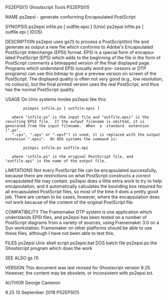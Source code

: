 PS2EPSI(1)                                                                                    Ghostscript Tools                                                                                    PS2EPSI(1)



NAME
       ps2epsi - generate conforming Encapsulated PostScript

SYNOPSIS
       ps2epsi infile.ps [ outfile.epsi ] (Unix)
       ps2epsi infile.ps [ outfile.epi ] (DOS)

DESCRIPTION
       ps2epsi uses gs(1) to process a PostScript(tm) file and generate as output a new file which conforms to Adobe's Encapsulated PostScript Interchange (EPSI) format.  EPSI is a special form of encapsu‐
       lated PostScript (EPS) which adds to the beginning of the file in the form of PostScript comments a bitmapped version of the final displayed page.  Programs which understand EPSI (usually word  pro‐
       cessors  or  DTP  programs) can use this bitmap to give a preview version on screen of the PostScript.  The displayed quality is often not very good (e.g., low resolution, no colours), but the final
       printed version uses the real PostScript, and thus has the normal PostScript quality.

USAGE
       On Unix systems invoke ps2epsi like this:

            ps2epsi infile.ps [ outfile.epsi ]

       where "infile.ps" is the input file and "outfile.epsi" is the resulting EPSI file.  If the output filename is omitted, it is generated from the input filename.  When  a  standard  extension  (".ps",
       ".cps", ".eps" or ".epsf") is used, it is replaced with the output extension ".epsi".  On DOS systems the command is:

            ps2epsi infile.ps outfile.epi

       where "infile.ps" is the original PostScript file, and "outfile.epi" is the name of the output file.

LIMITATIONS
       Not every PostScript file can be encapsulated successfully, because there are restrictions on what PostScript constructs a correct encapsulated file may contain.  ps2epsi does a little extra work to
       try to help encapsulation, and it automatically calculates the bounding box required for all encapsulated PostScript files, so most of the time it does a pretty good job. There  are  certain  to  be
       cases, however, where the encapsulation does not work because of the content of the original PostScript file.

COMPATIBILITY
       The  Framemaker  DTP  system  is one application which understands EPSI files, and ps2epsi has been tested on a number of PostScript diagrams from a variety of sources, using Framemaker 3.0 on a Sun
       workstation.  Framemaker on other platforms should be able to use these files, although I have not been able to test this.

FILES
       ps2epsi       Unix shell script
       ps2epsi.bat   DOS batch file
       ps2epsi.ps    the Ghostscript program which does the work

SEE ALSO
       gs (1)

VERSION
       This document was last revised for Ghostscript version 9.25.  However, the content may be obsolete, or inconsistent with ps2epsi.txt.

AUTHOR
       George Cameron



9.25                                                                                          13 September 2018                                                                                    PS2EPSI(1)
